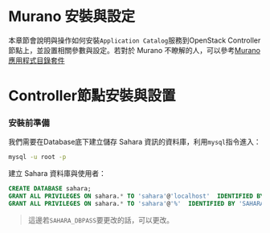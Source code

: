 # Murano 安裝與設定
本章節會說明與操作如何安裝```Application Catalog```服務到OpenStack Controller節點上，並設置相關參數與設定。若對於 Murano 不瞭解的人，可以參考[Murano 應用程式目錄套件](http://murano.readthedocs.org/en/stable-kilo/install/manual.html)

# Controller節點安裝與設置
### 安裝前準備
我們需要在Database底下建立儲存 Sahara 資訊的資料庫，利用```mysql```指令進入：
```sh
mysql -u root -p
```
建立 Sahara 資料庫與使用者：
```sql
CREATE DATABASE sahara;
GRANT ALL PRIVILEGES ON sahara.* TO 'sahara'@'localhost'  IDENTIFIED BY ' SAHARA_DBPASS';
GRANT ALL PRIVILEGES ON sahara.* TO 'sahara'@'%'  IDENTIFIED BY 'SAHARA_DBPASS';

```
> 這邊若```SAHARA_DBPASS```要更改的話，可以更改。